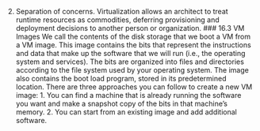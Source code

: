 2.  Separation of concerns. Virtualization allows an architect to treat runtime resources as commodities, deferring provisioning and deployment decisions to another person or organization. ### 16.3 VM Images We call the contents of the disk storage that we boot a VM from a VM image. This image contains the bits that represent the instructions and data that make up the software that we will run (i.e., the operating system and services). The bits are organized into files and directories according to the file system used by your operating system. The image also contains the boot load program, stored in its predetermined location. There are three approaches you can follow to create a new VM image: 1.  You can find a machine that is already running the software you want and make a snapshot copy of the bits in that machine’s memory. 2.  You can start from an existing image and add additional software.